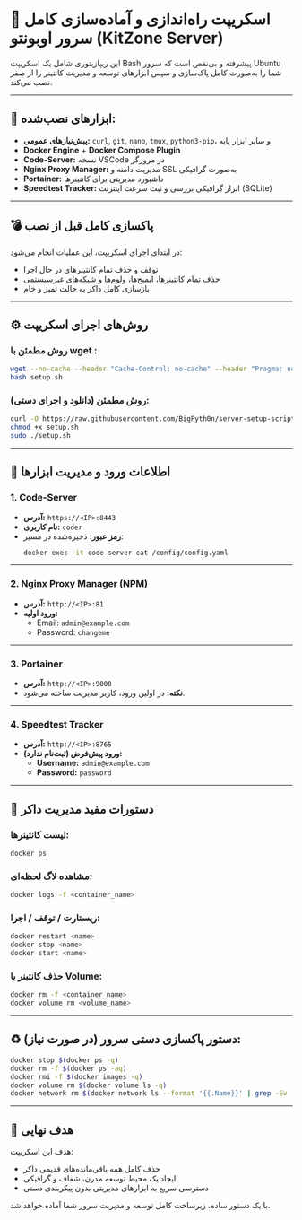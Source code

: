 # 🚀 اسکریپت راه‌اندازی و آماده‌سازی کامل سرور اوبونتو (KitZone Server)

این ریپازیتوری شامل یک اسکریپت Bash پیشرفته و بی‌نقص است که سرور Ubuntu شما را به‌صورت کامل پاک‌سازی و سپس ابزارهای توسعه و مدیریت کانتینر را از صفر نصب می‌کند.

---

## 🔧 ابزارهای نصب‌شده:

- **پیش‌نیازهای عمومی:** `curl`, `git`, `nano`, `tmux`, `python3-pip`، و سایر ابزار پایه
- **Docker Engine** + **Docker Compose Plugin**
- **Code-Server:** نسخه VSCode در مرورگر
- **Nginx Proxy Manager:** مدیریت دامنه و SSL به‌صورت گرافیکی
- **Portainer:** داشبورد مدیریتی برای کانتینرها
- **Speedtest Tracker:** ابزار گرافیکی بررسی و ثبت سرعت اینترنت (SQLite)

---

## 💣 پاکسازی کامل قبل از نصب

در ابتدای اجرای اسکریپت، این عملیات انجام می‌شود:

- توقف و حذف تمام کانتینرهای در حال اجرا
- حذف تمام کانتینرها، ایمیج‌ها، ولوم‌ها و شبکه‌های غیرسیستمی
- بازسازی کامل داکر به حالت تمیز و خام

---

## ⚙️ روش‌های اجرای اسکریپت

### روش مطمئن با wget :

```bash
wget --no-cache --header "Cache-Control: no-cache" --header "Pragma: no-cache" "https://raw.githubusercontent.com/BigPyth0n/server-setup-scripts/refs/heads/main/setup.sh" -O setup.sh
bash setup.sh
```

### روش مطمئن (دانلود و اجرای دستی):

```bash
curl -O https://raw.githubusercontent.com/BigPyth0n/server-setup-scripts/main/setup.sh
chmod +x setup.sh
sudo ./setup.sh
```

---

## 🔐 اطلاعات ورود و مدیریت ابزارها

### 1. Code-Server

- **آدرس:** `https://<IP>:8443`
- **نام کاربری:** `coder`
- **رمز عبور:** ذخیره‌شده در مسیر:
  ```bash
  docker exec -it code-server cat /config/config.yaml
  ```

---

### 2. Nginx Proxy Manager (NPM)

- **آدرس:** `http://<IP>:81`
- **ورود اولیه:**
  - Email: `admin@example.com`
  - Password: `changeme`

---

### 3. Portainer

- **آدرس:** `http://<IP>:9000`
- **نکته:** در اولین ورود، کاربر مدیریت ساخته می‌شود.

---

### 4. Speedtest Tracker

- **آدرس:** `http://<IP>:8765`
- **ورود پیش‌فرض (ثبت‌نام ندارد):**
  - **Username:** `admin@example.com`
  - **Password:** `password`

---

## 🧰 دستورات مفید مدیریت داکر

### لیست کانتینرها:
```bash
docker ps
```

### مشاهده لاگ لحظه‌ای:
```bash
docker logs -f <container_name>
```

### ریستارت / توقف / اجرا:
```bash
docker restart <name>
docker stop <name>
docker start <name>
```

### حذف کانتینر یا Volume:
```bash
docker rm -f <container_name>
docker volume rm <volume_name>
```

---

## ♻️ دستور پاکسازی دستی سرور (در صورت نیاز):

```bash
docker stop $(docker ps -q)
docker rm -f $(docker ps -aq)
docker rmi -f $(docker images -q)
docker volume rm $(docker volume ls -q)
docker network rm $(docker network ls --format '{{.Name}}' | grep -Ev '^(bridge|host|none)$')
```

---

## 🎯 هدف نهایی

هدف این اسکریپت:
- حذف کامل همه باقی‌مانده‌های قدیمی داکر
- ایجاد یک محیط توسعه مدرن، شفاف و گرافیکی
- دسترسی سریع به ابزارهای مدیریتی بدون پیکربندی دستی

با یک دستور ساده، زیرساخت کامل توسعه و مدیریت سرور شما آماده خواهد شد.

